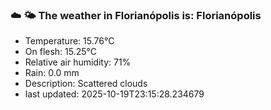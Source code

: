 ### ☁️ 🌤️  The weather in Florianópolis is: Florianópolis

- Temperature: 15.76°C
- On flesh: 15.25°C
- Relative air humidity: 71%
- Rain: 0.0 mm
- Description: Scattered clouds
- last updated: 2025-10-19T23:15:28.234679
